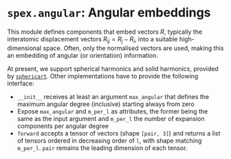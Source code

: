 # `spex.angular`: Angular embeddings

This module defines components that embed vectors $R$, typically the interatomic displacement vectors $R_{ij} = R_j - R_i$, into a suitable high-dimensional space. Often, only the normalised vectors are used, making this an embedding of angular (or orientation) information.

At present, we support spherical harmonics and solid harmonics, provided by [`sphericart`](https://github.com/lab-cosmo/sphericart/). Other implementations have to provide the following interface:

- `__init__` receives at least an argument `max_angular` that defines the maximum angular degree (inclusive) starting always from zero
- Expose `max_angular` and `m_per_l` as attributes, the former being the same as the input argument and `m_per_l` the number of expansion components per angular degree
- `forward` accepts a tensor of vectors (shape `[pair, 3]`) and returns a list of tensors ordered in decreasing order of `l`, with shape matching `m_per_l`. `pair` remains the leading dimension of each tensor.